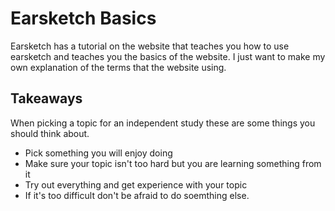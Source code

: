# Earsketch Basics

Earsketch has a tutorial on the website that teaches you how to use earsketch and teaches you the basics of the website. I just want to make my own explanation
of the terms that the website using.





## Takeaways
When picking a topic for an independent study these are some things you should think about.
- Pick something you will enjoy doing
- Make sure your topic isn't too hard but you are learning something from it
- Try out everything and get experience with your topic
- If it's too difficult don't be afraid to do soemthing else.

